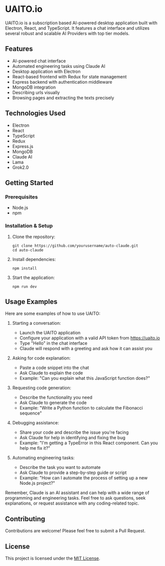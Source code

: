 # UAITO.io
UAITO.io is a subscription based AI-powered desktop application built with Electron, React, and TypeScript. It features a chat interface and utilizes several robust and scalable AI Providers with top tier models.

## Features

- AI-powered chat interface
- Automated engineering tasks using Claude AI
- Desktop application with Electron
- React-based frontend with Redux for state management
- Express backend with authentication middleware
- MongoDB integration
- Describing urls visually
- Browsing pages and extracting the texts precisely

## Technologies Used

- Electron
- React
- TypeScript
- Redux
- Express.js
- MongoDB
- Claude AI
- Lama
- Grok2.0

## Getting Started

### Prerequisites

- Node.js
- npm

### Installation & Setup

1. Clone the repository:
   ```
   git clone https://github.com/yourusername/auto-claude.git
   cd auto-claude
   ```

2. Install dependencies:
   ```
   npm install
   ```

3. Start the application:
   ```
   npm run dev
   ```

## Usage Examples

Here are some examples of how to use UAITO:

1. Starting a conversation:
   - Launch the UAITO application
   - Configure your application with a valid API token from https://uaito.io
   - Type "Hello" in the chat interface
   - Claude will respond with a greeting and ask how it can assist you

2. Asking for code explanation:
   - Paste a code snippet into the chat
   - Ask Claude to explain the code
   - Example: "Can you explain what this JavaScript function does?"

3. Requesting code generation:
   - Describe the functionality you need
   - Ask Claude to generate the code
   - Example: "Write a Python function to calculate the Fibonacci sequence"

4. Debugging assistance:
   - Share your code and describe the issue you're facing
   - Ask Claude for help in identifying and fixing the bug
   - Example: "I'm getting a TypeError in this React component. Can you help me fix it?"

5. Automating engineering tasks:
   - Describe the task you want to automate
   - Ask Claude to provide a step-by-step guide or script
   - Example: "How can I automate the process of setting up a new Node.js project?"

Remember, Claude is an AI assistant and can help with a wide range of programming and engineering tasks. Feel free to ask questions, seek explanations, or request assistance with any coding-related topic.

## Contributing
Contributions are welcome! Please feel free to submit a Pull Request.

## License
This project is licensed under the [MIT License](LICENSE).
